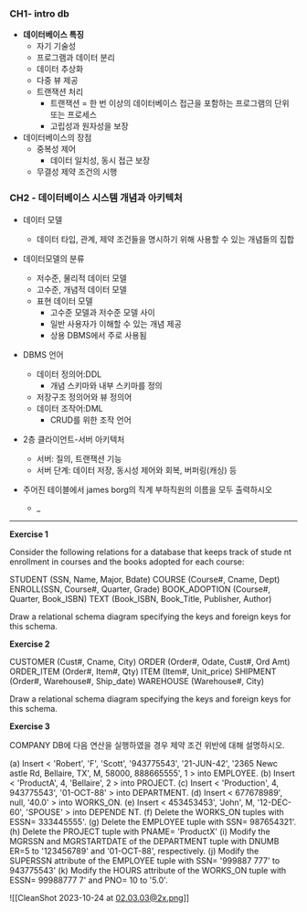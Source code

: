 ### CH1- intro db
- **데이터베이스 특징**
	- 자기 기술성
	- 프로그램과 데이터 분리
	- 데이터 추상화
	- 다중 뷰 제공
	- 트랜잭션 처리
		- 트랜잭션 = 한 번 이상의 데이터베이스 접근을 포함하는 프로그램의 단위 또는 프로세스
		- 고립성과 원자성을 보장
- 데이터베이스의 장점
	- 중복성 제어
		- 데이터 일치성, 동시 접근 보장
	- 무결성 제약 조건의 시행
### CH2 - 데이터베이스 시스템 개념과 아키텍처
- 데이터 모델
	- 데이터 타입, 관계, 제약 조건들을 명시하기 위해 사용할 수 있는 개념들의 집합
- 데이터모델의 분류
	- 저수준, 물리적 데이터 모델
	- 고수준, 개념적 데이터 모델
	- 표현 데이터 모델
		- 고수준 모델과 저수준 모델 사이
		- 일반 사용자가 이해할 수 있는 개념 제공
		- 상용 DBMS에서 주로 사용됨


- DBMS 언어
	- 데이터 정의어:DDL
		- 개념 스키마와 내부 스키마를 정의
	- 저장구조 정의어와 뷰 정의어
	- 데이터 조작어:DML
		- CRUD를 위한 조작 언어
- 2층 클라이언트-서버 아키텍처
	- 서버: 질의, 트랜잭션 기능
	- 서버 단계: 데이터 저장, 동시성 제어와 회복, 버퍼링(캐싱) 등


- 주어진 테이블에서 james borg의 직계 부하직원의 이름을 모두 출력하시오
	- _
---
**Exercise 1**

Consider the following relations for a database that keeps track of stude
nt enrollment in courses and the books adopted for each course:

STUDENT (SSN, Name, Major, Bdate)
COURSE (Course#, Cname, Dept)
ENROLL(SSN, Course#, Quarter, Grade)
BOOK_ADOPTION (Course#, Quarter, Book_ISBN)
TEXT (Book_ISBN, Book_Title, Publisher, Author)

Draw a relational schema diagram specifying the keys and foreign keys for
this schema.


**Exercise 2**

CUSTOMER (Cust#, Cname, City)
ORDER (Order#, Odate, Cust#, Ord Amt)
ORDER_ITEM (Order#, Item#, Qty)
ITEM (Item#, Unit_price)
SHIPMENT (Order#, Warehouse#, Ship_date)
WAREHOUSE (Warehouse#, City)

Draw a relational schema diagram specifying the keys and foreign keys for this schema.

**Exercise 3**

COMPANY DB에 다음 연산을 실행하였을 경우 제약 조건 위반에 대해 설명하시오.

(a) Insert < 'Robert', 'F', 'Scott', '943775543', '21-JUN-42', '2365 Newc
astle Rd, Bellaire, TX', M, 58000, 888665555', 1 > into EMPLOYEE.
(b) Insert < 'ProductA', 4, 'Bellaire', 2 > into PROJECT.
(c) Insert < 'Production', 4, 943775543', '01-OCT-88' > into DEPARTMENT.
(d) Insert < 677678989', null, '40.0' > into WORKS_ON.
(e) Insert < 453453453', 'John', M, '12-DEC-60', 'SPOUSE' > into DEPENDE
NT.
(f) Delete the WORKS_ON tuples with ESSN= 333445555'.
(g) Delete the EMPLOYEE tuple with SSN= 987654321'.
(h) Delete the PROJECT tuple with PNAME= 'ProductX'
(i) Modify the MGRSSN and MGRSTARTDATE of the DEPARTMENT tuple with DNUMB
ER=5 to '123456789' and '01-OCT-88', respectively.
(j) Modify the SUPERSSN attribute of the EMPLOYEE tuple with SSN= '999887
777' to 943775543'
(k) Modify the HOURS attribute of the WORKS_ON tuple with ESSN= 99988777
7' and PNO= 10 to '5.0'.

![[CleanShot 2023-10-24 at 02.03.03@2x.png]]
